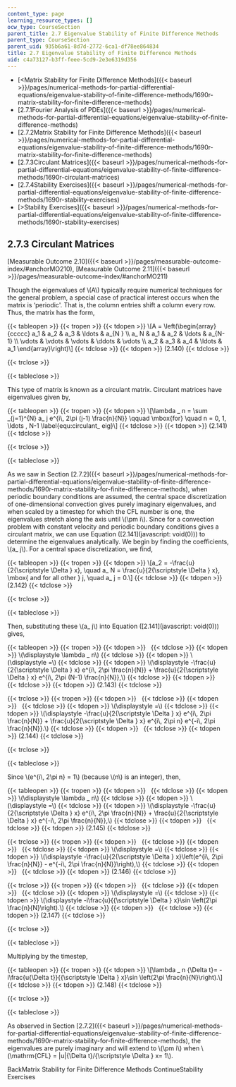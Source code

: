 ```yaml
---
content_type: page
learning_resource_types: []
ocw_type: CourseSection
parent_title: 2.7 Eigenvalue Stability of Finite Difference Methods
parent_type: CourseSection
parent_uid: 935b6a61-8d7d-2772-6ca1-df78ee864834
title: 2.7 Eigenvalue Stability of Finite Difference Methods
uid: c4a73127-b3ff-feee-5cd9-2e3e6319d356
---
```


*   [\<Matrix Stability for Finite Difference Methods]({{< baseurl >}}/pages/numerical-methods-for-partial-differential-equations/eigenvalue-stability-of-finite-difference-methods/1690r-matrix-stability-for-finite-difference-methods)
*   [2.7.1Fourier Analysis of PDEs]({{< baseurl >}}/pages/numerical-methods-for-partial-differential-equations/eigenvalue-stability-of-finite-difference-methods)
*   [2.7.2Matrix Stability for Finite Difference Methods]({{< baseurl >}}/pages/numerical-methods-for-partial-differential-equations/eigenvalue-stability-of-finite-difference-methods/1690r-matrix-stability-for-finite-difference-methods)
*   [2.7.3Circulant Matrices]({{< baseurl >}}/pages/numerical-methods-for-partial-differential-equations/eigenvalue-stability-of-finite-difference-methods/1690r-circulant-matrices)
*   [2.7.4Stability Exercises]({{< baseurl >}}/pages/numerical-methods-for-partial-differential-equations/eigenvalue-stability-of-finite-difference-methods/1690r-stability-exercises)
*   [\>Stability Exercises]({{< baseurl >}}/pages/numerical-methods-for-partial-differential-equations/eigenvalue-stability-of-finite-difference-methods/1690r-stability-exercises)

2.7.3 Circulant Matrices
------------------------

[Measurable Outcome 2.10]({{< baseurl >}}/pages/measurable-outcome-index/#anchorMO210), [Measurable Outcome 2.11]({{< baseurl >}}/pages/measurable-outcome-index/#anchorMO211)

Though the eigenvalues of \\(A\\) typically require numerical techniques for the general problem, a special case of practical interest occurs when the matrix is ‘periodic'. That is, the column entries shift a column every row. Thus, the matrix has the form,

{{< tableopen >}}
{{< tropen >}}
{{< tdopen >}}
\\\[A = \\left(\\begin{array}{ccccc} a\_1 & a\_2 & a\_3 & \\ldots & a\_{N } \\\\ a\_ N & a\_1 & a\_2 & \\ldots & a\_{N-1} \\\\ \\vdots & \\vdots & \\vdots & \\ddots & \\vdots \\\\ a\_2 & a\_3 & a\_4 & \\ldots & a\_1 \\end{array}\\right)\\\]
{{< tdclose >}}
{{< tdopen >}}
(2.140)
{{< tdclose >}}

{{< trclose >}}

{{< tableclose >}}

This type of matrix is known as a circulant matrix. Circulant matrices have eigenvalues given by,

{{< tableopen >}}
{{< tropen >}}
{{< tdopen >}}
\\\[\\lambda \_ n = \\sum \_{j=1}^{N} a\_ j e^{i\\, 2\\pi (j-1) \\frac{n}{N}} \\qquad \\mbox{for} \\quad n = 0, 1, \\ldots , N-1 \\label{equ:circulant\_ eig}\\\]
{{< tdclose >}}
{{< tdopen >}}
(2.141)
{{< tdclose >}}

{{< trclose >}}

{{< tableclose >}}

As we saw in Section [2.7.2]({{< baseurl >}}/pages/numerical-methods-for-partial-differential-equations/eigenvalue-stability-of-finite-difference-methods/1690r-matrix-stability-for-finite-difference-methods), when periodic boundary conditions are assumed, the central space discretization of one-dimensional convection gives purely imaginary eigenvalues, and when scaled by a timestep for which the CFL number is one, the eigenvalues stretch along the axis until \\(\\pm i\\). Since for a convection problem with constant velocity and periodic boundary conditions gives a circulant matrix, we can use Equation ([2.141](javascript: void(0))) to determine the eigenvalues analytically. We begin by finding the coefficients, \\(a\_ j\\). For a central space discretization, we find,

{{< tableopen >}}
{{< tropen >}}
{{< tdopen >}}
\\\[a\_2 = -\\frac{u}{2{\\scriptstyle \\Delta } x}, \\quad a\_ N = \\frac{u}{2{\\scriptstyle \\Delta } x}, \\mbox{ and for all other } j, \\quad a\_ j = 0.\\\]
{{< tdclose >}}
{{< tdopen >}}
(2.142)
{{< tdclose >}}

{{< trclose >}}

{{< tableclose >}}

Then, substituting these \\(a\_ j\\) into Equation ([2.141](javascript: void(0))) gives,

{{< tableopen >}}
{{< tropen >}}
{{< tdopen >}}
 
{{< tdclose >}}
{{< tdopen >}}
\\(\\displaystyle \\lambda \_ n\\)
{{< tdclose >}}
{{< tdopen >}}
\\(\\displaystyle =\\)
{{< tdclose >}}
{{< tdopen >}}
\\(\\displaystyle -\\frac{u}{2{\\scriptstyle \\Delta } x} e^{i\\, 2\\pi \\frac{n}{N}} + \\frac{u}{2{\\scriptstyle \\Delta } x} e^{i\\, 2\\pi (N-1) \\frac{n}{N}},\\)
{{< tdclose >}}
{{< tdopen >}}
 
{{< tdclose >}}
{{< tdopen >}}
(2.143)
{{< tdclose >}}

{{< trclose >}}
{{< tropen >}}
{{< tdopen >}}
 
{{< tdclose >}}
{{< tdopen >}}
 
{{< tdclose >}}
{{< tdopen >}}
\\(\\displaystyle =\\)
{{< tdclose >}}
{{< tdopen >}}
\\(\\displaystyle -\\frac{u}{2{\\scriptstyle \\Delta } x} e^{i\\, 2\\pi \\frac{n}{N}} + \\frac{u}{2{\\scriptstyle \\Delta } x} e^{i\\, 2\\pi n} e^{-i\\, 2\\pi \\frac{n}{N}}.\\)
{{< tdclose >}}
{{< tdopen >}}
 
{{< tdclose >}}
{{< tdopen >}}
(2.144)
{{< tdclose >}}

{{< trclose >}}

{{< tableclose >}}

Since \\(e^{i\\, 2\\pi n} = 1\\) (because \\(n\\) is an integer), then,

{{< tableopen >}}
{{< tropen >}}
{{< tdopen >}}
 
{{< tdclose >}}
{{< tdopen >}}
\\(\\displaystyle \\lambda \_ n\\)
{{< tdclose >}}
{{< tdopen >}}
\\(\\displaystyle =\\)
{{< tdclose >}}
{{< tdopen >}}
\\(\\displaystyle -\\frac{u}{2{\\scriptstyle \\Delta } x} e^{i\\, 2\\pi \\frac{n}{N}} + \\frac{u}{2{\\scriptstyle \\Delta } x} e^{-i\\, 2\\pi \\frac{n}{N}},\\)
{{< tdclose >}}
{{< tdopen >}}
 
{{< tdclose >}}
{{< tdopen >}}
(2.145)
{{< tdclose >}}

{{< trclose >}}
{{< tropen >}}
{{< tdopen >}}
 
{{< tdclose >}}
{{< tdopen >}}
 
{{< tdclose >}}
{{< tdopen >}}
\\(\\displaystyle =\\)
{{< tdclose >}}
{{< tdopen >}}
\\(\\displaystyle -\\frac{u}{2{\\scriptstyle \\Delta } x}\\left(e^{i\\, 2\\pi \\frac{n}{N}} - e^{-i\\, 2\\pi \\frac{n}{N}}\\right),\\)
{{< tdclose >}}
{{< tdopen >}}
 
{{< tdclose >}}
{{< tdopen >}}
(2.146)
{{< tdclose >}}

{{< trclose >}}
{{< tropen >}}
{{< tdopen >}}
 
{{< tdclose >}}
{{< tdopen >}}
 
{{< tdclose >}}
{{< tdopen >}}
\\(\\displaystyle =\\)
{{< tdclose >}}
{{< tdopen >}}
\\(\\displaystyle -i\\frac{u}{{\\scriptstyle \\Delta } x}\\sin \\left(2\\pi \\frac{n}{N}\\right).\\)
{{< tdclose >}}
{{< tdopen >}}
 
{{< tdclose >}}
{{< tdopen >}}
(2.147)
{{< tdclose >}}

{{< trclose >}}

{{< tableclose >}}

Multiplying by the timestep,

{{< tableopen >}}
{{< tropen >}}
{{< tdopen >}}
\\\[\\lambda \_ n {\\Delta t}= -i\\frac{u{\\Delta t}}{{\\scriptstyle \\Delta } x}\\sin \\left(2\\pi \\frac{n}{N}\\right).\\\]
{{< tdclose >}}
{{< tdopen >}}
(2.148)
{{< tdclose >}}

{{< trclose >}}

{{< tableclose >}}

As observed in Section [2.7.2]({{< baseurl >}}/pages/numerical-methods-for-partial-differential-equations/eigenvalue-stability-of-finite-difference-methods/1690r-matrix-stability-for-finite-difference-methods), the eigenvalues are purely imaginary and will extend to \\(\\pm i\\) when \\(\\mathrm{CFL} = |u|{\\Delta t}/{\\scriptstyle \\Delta } x= 1\\).

BackMatrix Stability for Finite Difference Methods ContinueStability Exercises